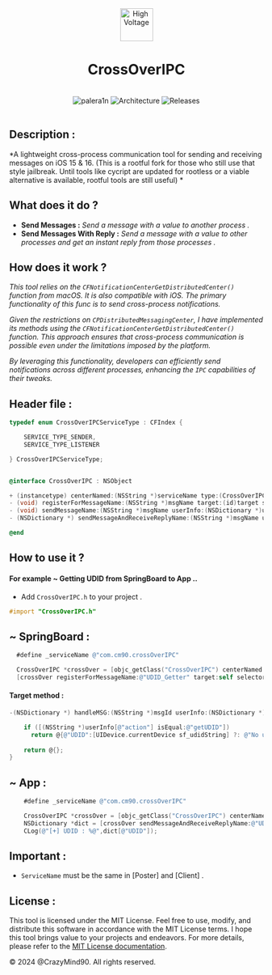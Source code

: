 <div align="center">
	
  <img src="https://crazy90.com/Crazy/Files/HighVoltage.png" alt="High Voltage" width="65" height="65">
  <h1>CrossOverIPC</h1>
  <br>
  <img src="https://img.shields.io/badge/palera1n-iOS%2015%20%26%2016-38761d.svg" alt="palera1n">
  <img src="https://img.shields.io/badge/Architecture-arm64%20%26%20arm64e-851512.svg" alt="Architecture">
    <a href="https://gitHub.com/MTACS/CrossOverIPC/releases" style="text-decoration: none;">
    <img src="https://img.shields.io/badge/CrossOverIPC-~Releases-E5C600.svg" alt="Releases">
  </a>
</div>
  
<br>


## Description : 
*A lightweight cross-process communication tool for sending and receiving messages on iOS 15 & 16. (This is a rootful fork for those who still use that style jailbreak. Until tools like cycript are updated for rootless or a viable alternative is available, rootful tools are still useful) *

## What does it do ?

* **Send Messages :** *Send a message with a value to another process .*
* **Send Messages With Reply :** *Send a message with a value to other processes and get an instant reply from those processes .*

## How does it work ?

*This tool relies on the ```CFNotificationCenterGetDistributedCenter()``` function from macOS. It is also compatible with iOS. The primary functionality of this func is to send cross-process notifications.*

*Given the restrictions on ```CPDistributedMessagingCenter```, I have implemented its methods using the ```CFNotificationCenterGetDistributedCenter()``` function. This approach ensures that cross-process communication is possible even under the limitations imposed by the platform.*

*By leveraging this functionality, developers can efficiently send notifications across different processes, enhancing the ```IPC``` capabilities of their tweaks.*


## Header file : 

```objective-c
typedef enum CrossOverIPCServiceType : CFIndex {

    SERVICE_TYPE_SENDER,
    SERVICE_TYPE_LISTENER

} CrossOverIPCServiceType;


@interface CrossOverIPC : NSObject 

+ (instancetype) centerNamed:(NSString *)serviceName type:(CrossOverIPCServiceType)type;
- (void) registerForMessageName:(NSString *)msgName target:(id)target selector:(SEL)sel;
- (void) sendMessageName:(NSString *)msgName userInfo:(NSDictionary *)userInfo;
- (NSDictionary *) sendMessageAndReceiveReplyName:(NSString *)msgName userInfo:(NSDictionary *)userInfo;

@end 

```
## How to use it ?

#### For example ~ Getting UDID from SpringBoard to App ..
 
* Add `CrossOverIPC.h` to your project .
```objective-c
#import "CrossOverIPC.h"
```
 

## ~ SpringBoard :
```objective-c
  #define _serviceName @"com.cm90.crossOverIPC"

  CrossOverIPC *crossOver = [objc_getClass("CrossOverIPC") centerNamed:_serviceName type:SERVICE_TYPE_LISTENER];
  [crossOver registerForMessageName:@"UDID_Getter" target:self selector:@selector(handleMSG:userInfo:)];
```

#### Target method : 
```objective-c
-(NSDictionary *) handleMSG:(NSString *)msgId userInfo:(NSDictionary *)userInfo {

	if ([(NSString *)userInfo[@"action"] isEqual:@"getUDID"])
	  return @{@"UDID":[UIDevice.currentDevice sf_udidString] ?: @"No udid"};
	
	return @{};
}

```
  
## ~ App :
```objective-c
    #define _serviceName @"com.cm90.crossOverIPC"

    CrossOverIPC *crossOver = [objc_getClass("CrossOverIPC") centerNamed:_serviceName type:SERVICE_TYPE_SENDER];
    NSDictionary *dict = [crossOver sendMessageAndReceiveReplyName:@"UDID_Getter" userInfo:@{@"action":@"getUDID"}];
    CLog(@"[+] UDID : %@",dict[@"UDID"]);
```



## Important :
* `ServiceName` must be the same in [Poster] and [Client] .




## License :

This tool is licensed under the MIT License.
Feel free to use, modify, and distribute this software in accordance with the MIT License terms. I hope this tool brings value to your projects and endeavors. For more details, please refer to the [MIT License documentation](https://opensource.org/licenses/MIT).

&copy; 2024 @CrazyMind90. All rights reserved.


